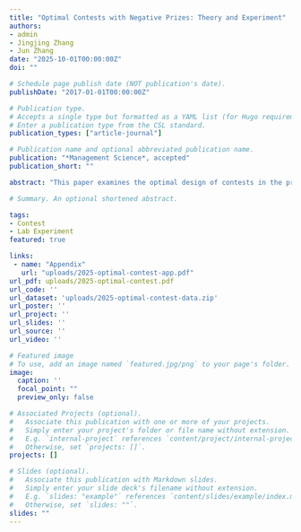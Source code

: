 ```yaml
---
title: "Optimal Contests with Negative Prizes: Theory and Experiment"
authors:
- admin
- Jingjing Zhang
- Jun Zhang
date: "2025-10-01T00:00:00Z"
doi: ""

# Schedule page publish date (NOT publication's date).
publishDate: "2017-01-01T00:00:00Z"

# Publication type.
# Accepts a single type but formatted as a YAML list (for Hugo requirements).
# Enter a publication type from the CSL standard.
publication_types: ["article-journal"]

# Publication name and optional abbreviated publication name.
publication: "*Management Science*, accepted"
publication_short: ""

abstract: "This paper examines the optimal design of contests in the presence of negative prizes and establishes the optimality of a modified all-pay auction with entry fee and reserve. The entry fee always equals the contestants' liability, and the reserve is weakly higher than in contests without negative prizes. The modification involves awarding all contestants a strictly positive prize if none meet the reserve. This optimal contest better incentivizes high-ability contestants by offering them a higher prize augmented by entry fees, while still ensuring full participation from low-ability contestants. Theoretical analysis demonstrates that when contestants' liability is sufficiently high, the same contest maximizes both the expected total effort and winner's effort, with both measures increasing with liability. Numerical simulations show that even with low liability, predictions from the two optimal contests are closely aligned. To test these predictions, we conduct an experiment comparing optimal contests across different liability levels, confirming the ''killing-two-birds-with-one-stone'' prediction."

# Summary. An optional shortened abstract.

tags:
- Contest
- Lab Experiment
featured: true

links:
 - name: "Appendix"
   url: "uploads/2025-optimal-contest-app.pdf"
url_pdf: uploads/2025-optimal-contest.pdf
url_code: ''
url_dataset: 'uploads/2025-optimal-contest-data.zip'
url_poster: ''
url_project: ''
url_slides: ''
url_source: ''
url_video: ''

# Featured image
# To use, add an image named `featured.jpg/png` to your page's folder.
image:
  caption: ''
  focal_point: ""
  preview_only: false

# Associated Projects (optional).
#   Associate this publication with one or more of your projects.
#   Simply enter your project's folder or file name without extension.
#   E.g. `internal-project` references `content/project/internal-project/index.md`.
#   Otherwise, set `projects: []`.
projects: []

# Slides (optional).
#   Associate this publication with Markdown slides.
#   Simply enter your slide deck's filename without extension.
#   E.g. `slides: "example"` references `content/slides/example/index.md`.
#   Otherwise, set `slides: ""`.
slides: ""
---
```


